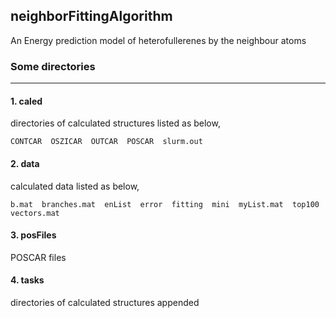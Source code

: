 ## neighborFittingAlgorithm

An Energy prediction model of heterofullerenes by the neighbour atoms

### Some directories
------------------------------------------------------

#### 1. caled
directories of calculated structures listed as below,

```
CONTCAR  OSZICAR  OUTCAR  POSCAR  slurm.out
```


#### 2. data
calculated data listed as below,

```
b.mat  branches.mat  enList  error  fitting  mini  myList.mat  top100  vectors.mat
```

#### 3. posFiles
POSCAR files

#### 4. tasks
directories of calculated structures appended
